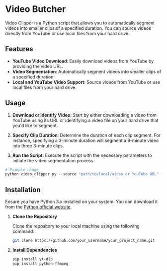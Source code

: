 # Video Butcher

Video Clipper is a Python script that allows you to automatically segment videos into smaller clips of a specified duration. You can source videos directly from YouTube or use local files from your hard drive.

## Features

- **YouTube Video Download**: Easily download videos from YouTube by providing the video URL.
- **Video Segmentation**: Automatically segment videos into smaller clips of a specified duration.
- **Local and YouTube Video Support**: Source videos from YouTube or use local files from your hard drive.

## Usage

1. **Download or Identify Video**: Start by either downloading a video from YouTube using its URL or identifying a video file on your hard drive that you'd like to segment.
   
2. **Specify Clip Duration**: Determine the duration of each clip segment. For instance, specifying a 3-minute duration will segment a 9-minute video into three 3-minute clips.

3. **Run the Script**: Execute the script with the necessary parameters to initiate the video segmentation process.

```python
# Example usage
python video_clipper.py --source "path/to/local/video or YouTube URL" --clip-duration 3
```
## Installation

Ensure you have Python 3.x installed on your system. You can download it from the [Python official website](https://www.python.org/).

1. **Clone the Repository**
   
   Clone the repository to your local machine using the following command:

   ```bash
   git clone https://github.com/your_username/your_project_name.git

2. **Install Dependencies**

   ```bash
   pip install yt-dlp
   pip install python-ffmpeg
   ```
